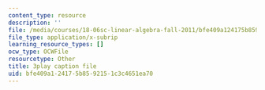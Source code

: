 ```yaml
---
content_type: resource
description: ''
file: /media/courses/18-06sc-linear-algebra-fall-2011/bfe409a124175b8592151c3c4651ea70_Ts3o2I8_Mxc.vtt
file_type: application/x-subrip
learning_resource_types: []
ocw_type: OCWFile
resourcetype: Other
title: 3play caption file
uid: bfe409a1-2417-5b85-9215-1c3c4651ea70
---
```

